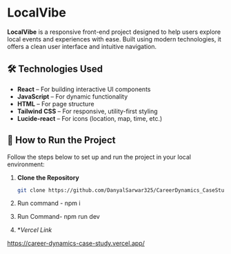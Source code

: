 # LocalVibe

**LocalVibe** is a responsive front-end project designed to help users explore local events and experiences with ease. Built using modern technologies, it offers a clean user interface and intuitive navigation.

## 🛠 Technologies Used

- **React** – For building interactive UI components
- **JavaScript** – For dynamic functionality
- **HTML** – For page structure
- **Tailwind CSS** – For responsive, utility-first styling
- **Lucide-react** – For icons (location, map, time, etc.)

## 🚀 How to Run the Project

Follow the steps below to set up and run the project in your local environment:

1. **Clone the Repository**
   ```bash
   git clone https://github.com/DanyalSarwar325/CareerDynamics_CaseStudy.git

2. Run command - npm i
3. Run Command-  npm run dev

1. **Vercel Link*

https://career-dynamics-case-study.vercel.app/